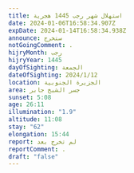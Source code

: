 ```yaml
---
title: استهلال شهر رجب 1445 هجرية
date: 2024-01-06T16:58:34.907Z
expDate: 2024-01-14T16:58:34.938Z
announce: ستخرج
notGoingComment: .
hijryMonth: رجب
hijryYear: 1445
dayOfSighting: الجمعة
dateOfSighting: 2024/1/12
location: الجزيرة الجنوبية
area: جسر الشيخ جابر
sunset: 5:08
age: 26:11
illumination: "1.9"
altitude: 11:08
stay: "62"
elongation: 15:44
report: لم تخرج بعد
reportComment: .
draft: "false"
---
```

